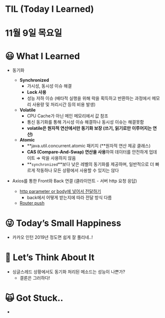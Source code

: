 # TIL (Today I Learned)

# 11월 9일 목요일

# 😃 What I Learned

- 동기화
    - **Synchronized**
        - 가시성, 동시성 이슈 해결
        - **Lock 사용**
        - 성능 저하 이슈 (배타적 실행을 위해 락을 획득하고 반환하는 과정에서 메모리 사용량 및 처리시간 등의 비용 발생)
    - **Volatile**
        - CPU Cache가 아닌 메인 메모리에서 값 참조
        - 통신 동기화를 통해 가시성 이슈 해결하나 동시성 이슈는 해결못함
        - ****volatile은 원자적 연산에서만 동기화 보장 (쓰기, 읽기로만 이루어지는 연산)****
    - **Atomic**
        - **java.util.concurrent.atomic 패키지 (**원자적 연산 제공 클래스)
        - **CAS (Compare-And-Swap) 연산을 사용**하여 데이터를 안전하게 업데이트 ⇒ 락을 사용하지 않음
        - **`synchronized`**보다 낮은 레벨의 동기화를 제공하며, 일반적으로 더 빠르게 작동하나 모든 상황에서 사용할 수 있지는 않다

- Axios를 통한 Front와 Back 연결 (클라이언트 - 서버 http 요청 응답)
    - [http parameter or body에 넣어서 전달하기](https://www.notion.so/Vue-9-Spring-Boot-Vue-js-8927173326ee4f518e20148167c883ce?pvs=21)
        - back에서 어떻게 받는지에 따라 전달 방식 다름
    - [Router push](https://www.notion.so/Vue-9-Spring-Boot-Vue-js-8927173326ee4f518e20148167c883ce?pvs=21)
    

# 😜 Today’s Small Happiness

- 카카오 인턴 2019년 정도면 쉽게 잘 풀리네..!

# 🧐 Let’s Think About It

- 싱글스레드 상황에서도 동기화 처리된 메소드는 성능이 나쁜가?
    - 결론은 그러하다!

# 🙀 Got Stuck..

-